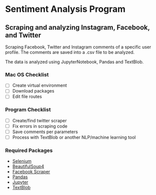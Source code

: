 # Sentiment Analysis Program
## Scraping and analyzing Instagram, Facebook, and Twitter
Scraping Facebook, Twitter and Instagram comments of a specific user profile.  The comments are saved into a .csv file to be analyzed.

The data is analyzed using JupyterNotebook, Pandas and TextBlob.  

### Mac OS Checklist
 - [ ] Create virtual environment
 - [ ] Download packages
 - [ ] Edit file routes

### Program Checklist
 - [ ] Create/find twitter scraper
 - [ ] Fix errors in scraping code
 - [ ] Save comments per parameters
 - [ ] Process with TextBlob or another NLP/machine learning tool

### Required Packages
 - [Selenium](https://selenium-python.readthedocs.io/installation.html#)
 - [BeautifulSoup4](https://www.crummy.com/software/BeautifulSoup/bs4/doc/#installing-beautiful-soup)
 - [Facebook Scraper](https://pypi.org/project/facebook-scraper/)
 - [Pandas](https://pandas.pydata.org/)
 - [Jupyter](https://jupyter.org/)
 - [TextBlob](https://textblob.readthedocs.io/en/dev/)